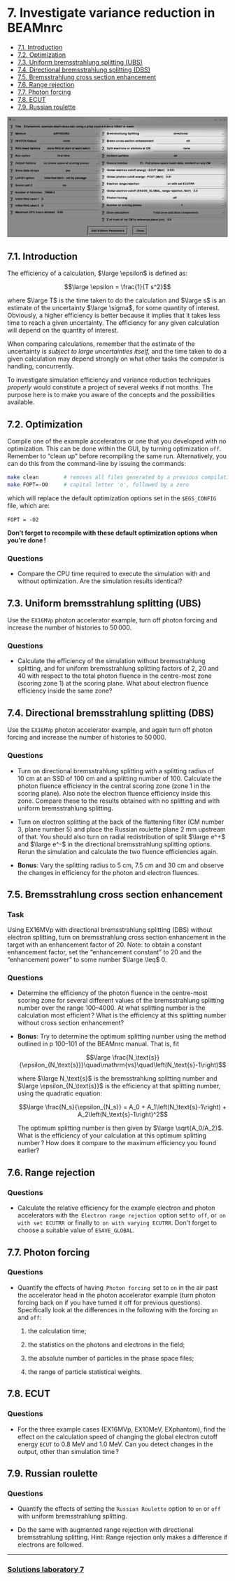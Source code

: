 <!-- # 1. -->
<!-- # 2. -->
<!-- # 3. -->
<!-- # 4. -->
<!-- # 5. -->
<!-- # 6. -->

# 7. Investigate variance reduction in BEAMnrc <!-- omit in toc -->

- [7.1. Introduction](#71-introduction)
- [7.2. Optimization](#72-optimization)
- [7.3. Uniform bremsstrahlung splitting (UBS)](#73-uniform-bremsstrahlung-splitting-ubs)
- [7.4. Directional bremsstrahlung splitting (DBS)](#74-directional-bremsstrahlung-splitting-dbs)
- [7.5. Bremsstrahlung cross section enhancement](#75-bremsstrahlung-cross-section-enhancement)
- [7.6. Range rejection](#76-range-rejection)
- [7.7. Photon forcing](#77-photon-forcing)
- [7.8. ECUT](#78-ecut)
- [7.9. Russian roulette](#79-russian-roulette)

![cover](assets/cover.png)

## 7.1. Introduction

The efficiency of a calculation, $\large \epsilon$ is defined as:

$$\large \epsilon = \frac{1}{T s^2}$$

where $\large T$ is the time taken to do the calculation and $\large s$ is an
estimate of the uncertainty $\large \sigma$, for some quantity of interest.
Obviously, a higher efficiency is better because it implies that it takes less
time to reach a given uncertainty. The efficiency for any given calculation will
depend on the quantity of interest.

When comparing calculations, remember that the estimate of the uncertainty is
*subject to large uncertainties itself,* and the time taken to do a given
calculation may depend strongly on what other tasks the computer is handling,
concurrently.

To investigate simulation efficiency and variance reduction techniques
*properly* would constitute a project of several weeks if not months. The
purpose here is to make you aware of the concepts and the possibilities
available.

## 7.2. Optimization

Compile one of the example accelerators or one that you developed with no
optimization. This can be done within the GUI, by turning optimization `off`.
Remember to “clean up” before recompiling the same run. Alternatively, you can
do this from the command-line by issuing the commands:

```bash
make clean        # removes all files generated by a previous compilation
make FOPT=-O0     # capital letter 'o', followed by a zero
```

which will replace the default optimization options set in the `$EGS_CONFIG`
file, which are:

`FOPT = -O2`

**Don’t forget to recompile with these default optimization options when you’re
done !**

### Questions

- Compare the CPU time required to execute the simulation with and without
optimization. Are the simulation results identical?

## 7.3. Uniform bremsstrahlung splitting (UBS)

Use the `EX16MVp` photon accelerator example, turn off photon forcing and
increase the number of histories to 50 000.

### Questions

- Calculate the efficiency of the simulation without bremsstrahlung splitting,
and for uniform bremsstrahlung splitting factors of 2, 20 and 40 with respect to
the total photon fluence in the centre-most zone (scoring zone 1) at the scoring
plane. What about electron fluence efficiency inside the same zone?

## 7.4. Directional bremsstrahlung splitting (DBS)

Use the `EX16MVp` photon accelerator example, and again turn off photon forcing
and increase the number of histories to 50 000.

### Questions

- Turn on directional bremsstrahlung splitting with a splitting radius of 10 cm
  at an SSD of 100 cm and a splitting number of 100. Calculate the photon
  fluence efficiency in the central scoring zone (zone 1 in the scoring plane).
  Also note the electron fluence efficiency inside this zone. Compare these to
  the results obtained with no splitting and with uniform bremsstrahlung
  splitting.

- Turn on electron splitting at the back of the flattening filter (CM number 3,
  plane number 5) and place the Russian roulette plane 2 mm upstream of that.
  You should also turn on radial redistribution of split $\large e^+$ and
  $\large e^-$ in the directional bremsstrahlung splitting options. Rerun the
  simulation and calculate the two fluence efficiencies again.

- **Bonus**: Vary the splitting radius to 5 cm, 7.5 cm and 30 cm and observe the
  changes in efficiency for the photon and electron fluences.

## 7.5. Bremsstrahlung cross section enhancement

### Task

Using EX16MVp with directional bremsstrahlung splitting (DBS) without electron
splitting, turn on bremsstrahlung cross section enhancement in the target with
an enhancement factor of 20. Note: to obtain a constant enhancement factor, set
the “enhancement constant” to 20 and the “enhancement power” to some number
$\large \leq$ 0.

### Questions

- Determine the efficiency of the photon fluence in the centre-most scoring zone
  for several different values of the bremsstrahlung splitting number over the
  range 100–4000. At what splitting number is the calculation most efficient ?
  What is the efficiency at this splitting number without cross section
  enhancement?

- **Bonus**: Try to determine the optimum splitting number using the method
  outlined in p 100–101 of the BEAMnrc manual. That is, fit

  $$\large \frac{N_\text{s}}{\epsilon_{N_\text{s}}}\quad\mathrm{vs}\quad\left(N_\text{s}-1\right)$$

  where $\large N_\text{s}$ is the bremsstrahlung splitting number and $\large
  \epsilon_{N_\text{s}}$ is the efficiency at that splitting number, using the
  quadratic equation:

  $$\large \frac{N_s}{\epsilon_{N_s}} = A_0 + A_1\left(N_\text{s}-1\right) + A_2\left(N_\text{s}-1\right)^2$$

  The optimum splitting number is then given by $\large \sqrt{A_0/A_2}$. What is
  the efficiency of your calculation at this optimum splitting number ? How does
  it compare to the maximum efficiency you found earlier?

## 7.6. Range rejection

### Questions

- Calculate the relative efficiency for the example electron and photon
  accelerators with the  `Electron range rejection`  option set to  `off`, or
   `on with set ECUTRR`  or finally to  `on with varying ECUTRR`.  Don't forget to choose a suitable value of `ESAVE_GLOBAL`.

## 7.7. Photon forcing

### Questions

- Quantify the effects of having  `Photon forcing`  set to `on` in the air past
  the accelerator head in the photon accelerator example (turn photon forcing
  back on if you have turned it off for previous questions). Specifically look
  at the differences in the following with the forcing `on` and `off`:

  1. the calculation time;

  2. the statistics on the photons and electrons in the field;

  3. the absolute number of particles in the phase space files;

  4. the range of particle statistical weights.

## 7.8. ECUT

### Questions

- For the three example cases (EX16MVp, EX10MeV, EXphantom), find the effect on
  the calculation speed of changing the global electron cutoff energy `ECUT` to
  0.8 MeV and 1.0 MeV. Can you detect changes in the output, other than
  simulation time ?

## 7.9. Russian roulette

### Questions

- Quantify the effects of setting the `Russian Roulette` option to `on` or `off`
  with uniform bremsstrahlung splitting.

- Do the same with augmented range rejection with directional bremsstrahlung
  splitting.  Hint: Range rejection only makes a difference if electrons are followed.

---

### [Solutions laboratory 7](Lab-07-solutions.md)
